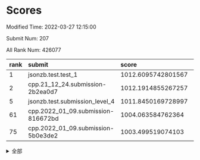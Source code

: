 # Scores

Modified Time: 2022-03-27 12:15:00

Submit Num: 207

All Rank Num: 426077

| rank |               submit               |       score        |       sigma        | pk_num |
| :--- | :--------------------------------- | :----------------- | :----------------- | :----- |
| 1    | jsonzb.test.test_1                 | 1012.6095742801567 | 0.81853189732793   | 8233   |
| 2    | cpp.21_12_24.submission-2b2ea0d7   | 1012.1914855267257 | 0.7642113315019196 | 8229   |
| 5    | jsonzb.test.submission_level_4     | 1011.8450169728997 | 0.8178065313451025 | 8233   |
| 61   | cpp.2022_01_09.submission-816672bd | 1004.063584762364  | 0.7188771937983254 | 8235   |
| 75   | cpp.2022_01_09.submission-5b0e3de2 | 1003.499519074103  | 0.7097446144899221 | 8232   |


<details>
<summary>全部</summary>

| rank |                 submit                 |       score        |       sigma        | pk_num |
| :--- | :------------------------------------- | :----------------- | :----------------- | :----- |
| 1    | jsonzb.test.test_1                     | 1012.6095742801567 | 0.81853189732793   | 8233   |
| 2    | cpp.21_12_24.submission-2b2ea0d7       | 1012.1914855267257 | 0.7642113315019196 | 8229   |
| 3    | gobigger.level_3.submission_level_3_2  | 1012.1393891768445 | 0.8138161620998037 | 8229   |
| 4    | gobigger.level_3.submission_level_3_8  | 1012.045010259864  | 0.7874723155480478 | 8233   |
| 5    | jsonzb.test.submission_level_4         | 1011.8450169728997 | 0.8178065313451025 | 8233   |
| 6    | gobigger.level_3.submission_level_3_6  | 1011.6043546297582 | 0.7708930348207035 | 8237   |
| 7    | gobigger.level_3.submission_level_3_35 | 1011.3841669027473 | 0.7680267933656042 | 8232   |
| 8    | gobigger.level_3.submission_level_3_4  | 1011.1195491332339 | 0.7698755968678893 | 8232   |
| 9    | gobigger.level_3.submission_level_3_11 | 1011.0890315061431 | 0.7656543531605153 | 8231   |
| 10   | gobigger.level_3.submission_level_3_19 | 1011.0422584522369 | 0.7879197663346224 | 8231   |
| 11   | gobigger.level_3.submission_level_3_21 | 1011.0042298427152 | 0.7567834569267975 | 8234   |
| 12   | gobigger.level_3.submission_level_3_32 | 1010.9650961587498 | 0.7745542275172811 | 8233   |
| 13   | gobigger.level_3.submission_level_3_30 | 1010.9440457889755 | 0.7868145198446727 | 8231   |
| 14   | gobigger.level_3.submission_level_3_48 | 1010.8820407214822 | 0.753459314176779  | 8231   |
| 15   | gobigger.level_3.submission_level_3_36 | 1010.842493569784  | 0.7868370526098607 | 8234   |
| 16   | gobigger.level_3.submission_level_3_15 | 1010.7472380111951 | 0.7589296117902117 | 8233   |
| 17   | gobigger.level_3.submission_level_3_45 | 1010.4526770948429 | 0.7576228813612642 | 8235   |
| 18   | gobigger.level_3.submission_level_3_3  | 1010.4276940104847 | 0.7642667263387408 | 8230   |
| 19   | gobigger.level_3.submission_level_3_17 | 1010.4080958193958 | 0.7541026412083304 | 8237   |
| 20   | gobigger.level_3.submission_level_3_38 | 1010.395209556294  | 0.7658772743559058 | 8233   |
| 21   | gobigger.level_3.submission_level_3_24 | 1010.3890948001139 | 0.762576310196029  | 8234   |
| 22   | gobigger.level_3.submission_level_3_13 | 1010.3473566974244 | 0.7532253634043653 | 8234   |
| 23   | gobigger.level_3.submission_level_3_39 | 1010.3288571675362 | 0.7697782153645352 | 8231   |
| 24   | gobigger.level_3.submission_level_3_47 | 1010.3267003653543 | 0.7612072808153174 | 8242   |
| 25   | gobigger.level_3.submission_level_3_1  | 1010.2947599459536 | 0.7654666900005672 | 8233   |
| 26   | gobigger.level_3.submission_level_3_10 | 1010.2864279644342 | 0.7479706691599401 | 8238   |
| 27   | gobigger.level_3.submission_level_3_25 | 1010.2182485864581 | 0.7676646149957262 | 8227   |
| 28   | gobigger.level_3.submission_level_3_37 | 1010.1766447008038 | 0.7524544141205228 | 8233   |
| 29   | gobigger.level_3.submission_level_3_5  | 1010.1615548125843 | 0.7409008938381252 | 8234   |
| 30   | gobigger.level_3.submission_level_3_44 | 1010.1272924769465 | 0.7589936078906353 | 8231   |
| 31   | gobigger.level_3.submission_level_3_0  | 1010.1181907506021 | 0.762716649070435  | 8228   |
| 32   | gobigger.level_3.submission_level_3_16 | 1009.9856890012518 | 0.7581109731852913 | 8235   |
| 33   | gobigger.level_3.submission_level_3_42 | 1009.9238237726582 | 0.7480203654528054 | 8229   |
| 34   | gobigger.level_3.submission_level_3_31 | 1009.8958406443394 | 0.7823521479433809 | 8233   |
| 35   | gobigger.level_3.submission_level_3_26 | 1009.8438947259725 | 0.7728486450956115 | 8238   |
| 36   | gobigger.level_3.submission_level_3_18 | 1009.8195208888832 | 0.7617675860689626 | 8231   |
| 37   | gobigger.level_3.submission_level_3_33 | 1009.7663355585137 | 0.7571827892696341 | 8239   |
| 38   | gobigger.level_3.submission_level_3_7  | 1009.7416396450394 | 0.7454922166883947 | 8234   |
| 39   | gobigger.level_3.submission_level_3_43 | 1009.688876857113  | 0.7701049981285629 | 8235   |
| 40   | gobigger.level_3.submission_level_3_9  | 1009.6807156997512 | 0.7674426150855984 | 8233   |
| 41   | gobigger.level_3.submission_level_3_40 | 1009.5974798098811 | 0.7619020824663192 | 8236   |
| 42   | gobigger.level_3.submission_level_3_41 | 1009.5151778838817 | 0.7430879558371564 | 8233   |
| 43   | gobigger.level_3.submission_level_3_23 | 1009.4553556732744 | 0.7421673208355704 | 8237   |
| 44   | gobigger.level_3.submission_level_3_12 | 1009.4284118417964 | 0.7424366402228738 | 8235   |
| 45   | gobigger.level_3.submission_level_3_28 | 1009.1390132632695 | 0.7357014879224648 | 8233   |
| 46   | gobigger.level_3.submission_level_3_34 | 1009.1133857831273 | 0.7475021833095306 | 8229   |
| 47   | gobigger.level_3.submission_level_3_49 | 1009.0967146235793 | 0.7526504744328566 | 8236   |
| 48   | gobigger.level_3.submission_level_3_22 | 1009.0280753227157 | 0.756471132241933  | 8236   |
| 49   | gobigger.level_3.submission_level_3_27 | 1008.9341251995382 | 0.7609251293012974 | 8234   |
| 50   | gobigger.level_3.submission_level_3_46 | 1008.925738089068  | 0.7555626716523274 | 8232   |
| 51   | gobigger.level_3.submission_level_3_14 | 1008.8516531993537 | 0.7511575643608006 | 8231   |
| 52   | gobigger.level_3.submission_level_3_29 | 1008.1286034883989 | 0.7399263225439043 | 8232   |
| 53   | gobigger.level_3.submission_level_3_20 | 1008.0725759029533 | 0.7512182689347121 | 8232   |
| 54   | gobigger.level_1.submission_level_1_5  | 1004.6779780420892 | 0.723890227071922  | 8231   |
| 55   | gobigger.level_1.submission_level_1_23 | 1004.5266422174152 | 0.7145295133988463 | 8235   |
| 56   | gobigger.level_1.submission_level_1_46 | 1004.3492751231103 | 0.7353721814434021 | 8232   |
| 57   | gobigger.level_1.submission_level_1_47 | 1004.2473595329319 | 0.7271952995535371 | 8237   |
| 58   | gobigger.level_1.submission_level_1_19 | 1004.2287842528682 | 0.7156685684962142 | 8230   |
| 59   | gobigger.level_1.submission_level_1_3  | 1004.1969534794254 | 0.7163271190515073 | 8230   |
| 60   | gobigger.level_1.submission_level_1_8  | 1004.1462044697616 | 0.7136274864416414 | 8232   |
| 61   | cpp.2022_01_09.submission-816672bd     | 1004.063584762364  | 0.7188771937983254 | 8235   |
| 62   | gobigger.level_1.submission_level_1_1  | 1004.005142553619  | 0.7159222929020658 | 8229   |
| 63   | gobigger.level_1.submission_level_1_9  | 1003.9212286045226 | 0.7232065582238931 | 8231   |
| 64   | gobigger.level_1.submission_level_1_35 | 1003.8936277404787 | 0.7107811467624155 | 8228   |
| 65   | gobigger.level_1.submission_level_1_24 | 1003.8471553274552 | 0.7182103729084909 | 8231   |
| 66   | gobigger.level_1.submission_level_1_2  | 1003.8407112364686 | 0.7178740161171163 | 8230   |
| 67   | gobigger.level_1.submission_level_1_44 | 1003.8314785341937 | 0.7174977388509202 | 8232   |
| 68   | gobigger.level_1.submission_level_1_18 | 1003.7781647815161 | 0.7202908253818369 | 8231   |
| 69   | gobigger.level_1.submission_level_1_6  | 1003.7690947182379 | 0.7123591444100378 | 8242   |
| 70   | gobigger.level_1.submission_level_1_27 | 1003.6833707759838 | 0.706982562071086  | 8235   |
| 71   | gobigger.level_1.submission_level_1_22 | 1003.606752558339  | 0.7215861872962658 | 8235   |
| 72   | gobigger.level_1.submission_level_1_45 | 1003.5810377328972 | 0.7096267629201198 | 8234   |
| 73   | gobigger.level_1.submission_level_1_49 | 1003.5293161167266 | 0.7296392656634999 | 8235   |
| 74   | gobigger.level_1.submission_level_1_21 | 1003.4995515026421 | 0.7181419713714868 | 8238   |
| 75   | cpp.2022_01_09.submission-5b0e3de2     | 1003.499519074103  | 0.7097446144899221 | 8232   |
| 76   | gobigger.level_1.submission_level_1_25 | 1003.4406687383798 | 0.7179001002711722 | 8234   |
| 77   | gobigger.level_1.submission_level_1_34 | 1003.4223869328387 | 0.725565491784208  | 8237   |
| 78   | gobigger.level_1.submission_level_1_36 | 1003.4061904951083 | 0.7201999432454556 | 8240   |
| 79   | gobigger.level_1.submission_level_1_41 | 1003.3975217316437 | 0.7244053760438788 | 8236   |
| 80   | gobigger.level_1.submission_level_1_29 | 1003.3687351156666 | 0.7124240316117927 | 8238   |
| 81   | gobigger.level_1.submission_level_1_33 | 1003.2962404526393 | 0.7140172858237178 | 8235   |
| 82   | gobigger.level_1.submission_level_1_13 | 1003.2878237477603 | 0.7226341920926568 | 8231   |
| 83   | gobigger.level_1.submission_level_1_14 | 1003.247461203238  | 0.7153845236860089 | 8233   |
| 84   | gobigger.level_1.submission_level_1_15 | 1003.2296208595003 | 0.7303802878355539 | 8226   |
| 85   | gobigger.level_1.submission_level_1_37 | 1003.1967945128225 | 0.6971741941129405 | 8239   |
| 86   | gobigger.level_1.submission_level_1_7  | 1003.0875647303892 | 0.707942781449498  | 8236   |
| 87   | gobigger.level_1.submission_level_1_43 | 1003.0793430251628 | 0.7147644554918647 | 8236   |
| 88   | gobigger.level_1.submission_level_1_42 | 1003.0746989535671 | 0.707644578205657  | 8233   |
| 89   | gobigger.level_1.submission_level_1_4  | 1003.0573801157481 | 0.7142496665964868 | 8234   |
| 90   | gobigger.level_1.submission_level_1_20 | 1002.9301771201299 | 0.7168519373690428 | 8239   |
| 91   | gobigger.level_1.submission_level_1_28 | 1002.8203516290622 | 0.7139196693438142 | 8234   |
| 92   | gobigger.level_1.submission_level_1_31 | 1002.5440143499169 | 0.7151892781490782 | 8237   |
| 93   | gobigger.level_1.submission_level_1_40 | 1002.4971824487412 | 0.7056611854220676 | 8237   |
| 94   | gobigger.level_1.submission_level_1_32 | 1002.4915164380337 | 0.7174510643166275 | 8232   |
| 95   | gobigger.level_1.submission_level_1_48 | 1002.4186404602943 | 0.7142093669821903 | 8237   |
| 96   | gobigger.level_1.submission_level_1_17 | 1002.2951990643196 | 0.7151442819935546 | 8234   |
| 97   | gobigger.level_1.submission_level_1_38 | 1002.2594803746991 | 0.7086326693304307 | 8231   |
| 98   | gobigger.level_1.submission_level_1_39 | 1002.2136490675201 | 0.702466642510974  | 8233   |
| 99   | gobigger.level_1.submission_level_1_10 | 1002.184374837171  | 0.710452332941653  | 8232   |
| 100  | gobigger.level_1.submission_level_1_30 | 1002.1680138339375 | 0.7122923312191948 | 8233   |
| 101  | gobigger.level_1.submission_level_1_11 | 1002.1528666306825 | 0.7140158300913532 | 8235   |
| 102  | gobigger.level_1.submission_level_1_0  | 1001.9581943162331 | 0.7191892826963214 | 8234   |
| 103  | gobigger.level_1.submission_level_1_26 | 1001.921538168965  | 0.7094981862932233 | 8235   |
| 104  | gobigger.level_1.submission_level_1_16 | 1001.918097796363  | 0.7202546336570099 | 8232   |
| 105  | gobigger.level_1.submission_level_1_12 | 1001.6593415663443 | 0.7131683279756327 | 8235   |
| 106  | gobigger.random.submission_random_48   | 997.4597312743307  | 0.6983079512357778 | 8232   |
| 107  | gobigger.random.submission_random_36   | 997.4457743452948  | 0.7052268433206894 | 8234   |
| 108  | gobigger.random.submission_random_44   | 997.3840331436995  | 0.7005969931457252 | 8235   |
| 109  | gobigger.random.submission_random_35   | 997.3234023545382  | 0.7026701455596882 | 8233   |
| 110  | gobigger.random.submission_random_9    | 997.2459190080133  | 0.7098305915502573 | 8232   |
| 111  | gobigger.random.submission_random_40   | 997.0465080565058  | 0.7069667060157098 | 8231   |
| 112  | gobigger.random.submission_random_30   | 997.0071359844047  | 0.6972958767292331 | 8233   |
| 113  | gobigger.random.submission_random_24   | 996.8736972234325  | 0.7094943990660412 | 8231   |
| 114  | gobigger.random.submission_random_17   | 996.668101054686   | 0.7145611725175612 | 8232   |
| 115  | gobigger.random.submission_random_16   | 996.6179146878819  | 0.7069671440744429 | 8237   |
| 116  | gobigger.random.submission_random_15   | 996.6095003545317  | 0.7139126687105253 | 8234   |
| 117  | gobigger.random.submission_random_38   | 996.5376529201488  | 0.7152851983481512 | 8237   |
| 118  | gobigger.random.submission_random_13   | 996.479676257339   | 0.714143421538899  | 8231   |
| 119  | gobigger.random.submission_random_11   | 996.4638142080108  | 0.7111888788964789 | 8234   |
| 120  | gobigger.random.submission_random_18   | 996.4322339939398  | 0.7142428772181807 | 8238   |
| 121  | gobigger.random.submission_random_49   | 996.4200940128355  | 0.6945168041687952 | 8234   |
| 122  | gobigger.random.submission_random_20   | 996.2951769864371  | 0.7094292513750643 | 8232   |
| 123  | gobigger.random.submission_random_6    | 996.2043572091324  | 0.7134554620119508 | 8235   |
| 124  | gobigger.random.submission_random_19   | 996.1669052396933  | 0.7262244825721044 | 8235   |
| 125  | gobigger.random.submission_random_43   | 996.1632040668694  | 0.7115641095374486 | 8232   |
| 126  | gobigger.random.submission_random_10   | 996.1616612654304  | 0.7033360181180132 | 8230   |
| 127  | gobigger.random.submission_random_8    | 996.1610472282324  | 0.6964533707955257 | 8231   |
| 128  | gobigger.random.submission_random_29   | 996.137330461334   | 0.7050596096701706 | 8234   |
| 129  | gobigger.random.submission_random_5    | 996.1177606902165  | 0.7270584758742569 | 8236   |
| 130  | gobigger.random.submission_random_45   | 996.1009346193232  | 0.7068733037709324 | 8228   |
| 131  | gobigger.random.submission_random_41   | 996.0816189628918  | 0.7091125318584798 | 8233   |
| 132  | gobigger.random.submission_random_7    | 996.0520824957714  | 0.7123717888013732 | 8231   |
| 133  | gobigger.random.submission_random_26   | 995.9629813012381  | 0.7107406714753257 | 8238   |
| 134  | gobigger.random.submission_random_42   | 995.9374518250384  | 0.6964783933126962 | 8226   |
| 135  | gobigger.random.submission_random_23   | 995.7993449164383  | 0.6940256575815297 | 8232   |
| 136  | gobigger.random.submission_random_2    | 995.7976241110514  | 0.7130710550096936 | 8233   |
| 137  | gobigger.random.submission_random_33   | 995.7386817118862  | 0.7052576631922238 | 8235   |
| 138  | gobigger.random.submission_random_47   | 995.7339223996704  | 0.6988106534845664 | 8230   |
| 139  | gobigger.random.submission_random_32   | 995.7210707023602  | 0.7117864475875371 | 8237   |
| 140  | gobigger.random.submission_random_22   | 995.6277644966141  | 0.7140451600045986 | 8237   |
| 141  | gobigger.random.submission_random_12   | 995.5595596058309  | 0.7058886172153633 | 8229   |
| 142  | gobigger.random.submission_random_21   | 995.516492347546   | 0.7054028573463718 | 8231   |
| 143  | gobigger.random.submission_random_14   | 995.404121224857   | 0.7315906066524596 | 8234   |
| 144  | gobigger.random.submission_random_34   | 995.3578738671848  | 0.7256130252114336 | 8227   |
| 145  | gobigger.random.submission_random_1    | 995.2650125540783  | 0.7163257276205822 | 8237   |
| 146  | gobigger.random.submission_random_0    | 995.2351932752904  | 0.7313783181444893 | 8232   |
| 147  | gobigger.random.submission_random_37   | 995.2204493761349  | 0.7226949593369447 | 8241   |
| 148  | gobigger.random.submission_random_46   | 995.2145041608784  | 0.7042456544623665 | 8230   |
| 149  | gobigger.random.submission_random_25   | 995.187992367368   | 0.7295207991756332 | 8234   |
| 150  | gobigger.random.submission_random_27   | 995.1851925904973  | 0.7021991211566071 | 8235   |
| 151  | gobigger.random.submission_random_31   | 995.1833719950008  | 0.7034302744718057 | 8232   |
| 152  | gobigger.random.submission_random_28   | 995.1289257935123  | 0.722399560847486  | 8236   |
| 153  | gobigger.random.submission_random_3    | 994.9219838586693  | 0.729825301642581  | 8231   |
| 154  | gobigger.random.submission_random_39   | 994.8915234198938  | 0.721974590053072  | 8229   |
| 155  | gobigger.random.submission_random_4    | 994.6835099778755  | 0.7309672606956142 | 8235   |
| 156  | gobigger.level_2.submission_level_2_41 | 994.0845978878842  | 0.7209234225715782 | 8237   |
| 157  | gobigger.level_2.submission_level_2_12 | 993.8562741580498  | 0.7342487755842281 | 8234   |
| 158  | gobigger.level_2.submission_level_2_32 | 993.8274402318006  | 0.7201675134293777 | 8229   |
| 159  | gobigger.level_2.submission_level_2_43 | 993.7621227702264  | 0.7274503605975895 | 8232   |
| 160  | gobigger.level_2.submission_level_2_27 | 993.6958732596681  | 0.7450541024761317 | 8230   |
| 161  | gobigger.level_2.submission_level_2_29 | 993.4042860006573  | 0.7290796895920671 | 8231   |
| 162  | gobigger.level_2.submission_level_2_44 | 993.0093312305315  | 0.7258363131994181 | 8239   |
| 163  | gobigger.level_2.submission_level_2_23 | 992.9217416385768  | 0.7277488176768012 | 8237   |
| 164  | gobigger.level_2.submission_level_2_38 | 992.9082163266334  | 0.747837041155367  | 8230   |
| 165  | gobigger.level_2.submission_level_2_16 | 992.8413147548086  | 0.7250472037968233 | 8238   |
| 166  | gobigger.level_2.submission_level_2_20 | 992.7561697648733  | 0.7435275935672515 | 8235   |
| 167  | gobigger.level_2.submission_level_2_19 | 992.602992544922   | 0.7279716669870914 | 8234   |
| 168  | gobigger.level_2.submission_level_2_17 | 992.5518412807795  | 0.7388966872847775 | 8232   |
| 169  | gobigger.level_2.submission_level_2_18 | 992.5147475602535  | 0.7491555356458908 | 8227   |
| 170  | gobigger.level_2.submission_level_2_48 | 992.5133304719377  | 0.7513384602573749 | 8236   |
| 171  | gobigger.level_2.submission_level_2_47 | 992.4470966870709  | 0.7385947336144518 | 8239   |
| 172  | gobigger.level_2.submission_level_2_13 | 992.4464060872419  | 0.744416074369656  | 8232   |
| 173  | gobigger.level_2.submission_level_2_11 | 992.3547814162016  | 0.746407608444431  | 8231   |
| 174  | gobigger.level_2.submission_level_2_30 | 992.3270143884849  | 0.733793254763058  | 8232   |
| 175  | gobigger.level_2.submission_level_2_37 | 992.3231715083747  | 0.7651694113500401 | 8231   |
| 176  | gobigger.level_2.submission_level_2_5  | 992.2956134712822  | 0.7385911052256399 | 8233   |
| 177  | gobigger.level_2.submission_level_2_24 | 992.1727054682675  | 0.7395485410912426 | 8237   |
| 178  | gobigger.level_2.submission_level_2_2  | 992.1192003525439  | 0.7546776220509646 | 8230   |
| 179  | gobigger.level_2.submission_level_2_35 | 992.117437395512   | 0.7433633358279235 | 8229   |
| 180  | gobigger.level_2.submission_level_2_6  | 992.1040513079782  | 0.7475666755481879 | 8229   |
| 181  | gobigger.level_2.submission_level_2_10 | 992.082304372347   | 0.7185517649444895 | 8233   |
| 182  | gobigger.level_2.submission_level_2_0  | 992.0466279965002  | 0.7332418847663682 | 8231   |
| 183  | gobigger.level_2.submission_level_2_4  | 991.9960032516717  | 0.7662072838136739 | 8232   |
| 184  | gobigger.level_2.submission_level_2_31 | 991.9696558425043  | 0.7345042242638518 | 8234   |
| 185  | gobigger.level_2.submission_level_2_9  | 991.8594315462843  | 0.7578728190352069 | 8232   |
| 186  | gobigger.level_2.submission_level_2_22 | 991.8502640230278  | 0.7391076635917013 | 8233   |
| 187  | gobigger.level_2.submission_level_2_49 | 991.8482156500097  | 0.7559885978934409 | 8237   |
| 188  | gobigger.level_2.submission_level_2_8  | 991.8015675693574  | 0.7506248289275833 | 8234   |
| 189  | gobigger.level_2.submission_level_2_36 | 991.7982468759219  | 0.7660292495242489 | 8235   |
| 190  | gobigger.level_2.submission_level_2_42 | 991.7475006017671  | 0.7409386687773878 | 8234   |
| 191  | gobigger.level_2.submission_level_2_7  | 991.7207530265403  | 0.7471556893079644 | 8234   |
| 192  | gobigger.level_2.submission_level_2_15 | 991.7009755291525  | 0.724457531674658  | 8237   |
| 193  | gobigger.level_2.submission_level_2_45 | 991.6994204128493  | 0.7424588483472195 | 8231   |
| 194  | gobigger.level_2.submission_level_2_1  | 991.6870538304224  | 0.7418657866828146 | 8232   |
| 195  | gobigger.level_2.submission_level_2_46 | 991.6193695548377  | 0.7515468652318155 | 8234   |
| 196  | gobigger.level_2.submission_level_2_25 | 991.4949690060718  | 0.7646233025187531 | 8239   |
| 197  | gobigger.level_2.submission_level_2_33 | 991.4235901991023  | 0.7492995814515607 | 8238   |
| 198  | gobigger.level_2.submission_level_2_26 | 991.4136098840632  | 0.7667656611668595 | 8236   |
| 199  | gobigger.level_2.submission_level_2_28 | 991.0125055330136  | 0.7454314586914825 | 8233   |
| 200  | gobigger.level_2.submission_level_2_40 | 990.9945820295144  | 0.7443931206312226 | 8233   |
| 201  | gobigger.level_2.submission_level_2_21 | 990.7960219544888  | 0.7812098778279912 | 8234   |
| 202  | gobigger.level_2.submission_level_2_34 | 990.7387137770257  | 0.756056533616162  | 8235   |
| 203  | gobigger.level_2.submission_level_2_14 | 990.4987891061772  | 0.7417220705864869 | 8233   |
| 204  | gobigger.level_2.submission_level_2_3  | 990.4717802160512  | 0.7495655596465783 | 8229   |
| 205  | gobigger.level_2.submission_level_2_39 | 990.4242875161729  | 0.7603302915629515 | 8231   |
| 206  | gobigger.none.submission_none_0        | 976.9755872497722  | 1.3478771679270443 | 8234   |
| 207  | gobigger.none.submission_none_1        | 976.3169817521355  | 1.4903187052434    | 8231   |

</details>